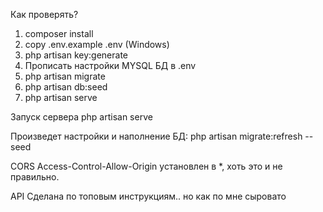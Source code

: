 Как проверять?
1) composer install
2) copy .env.example .env (Windows)
3) php artisan key:generate
4) Прописать настройки MYSQL БД в .env
5) php artisan migrate
6) php artisan db:seed
7) php artisan serve

Запуск сервера
php artisan serve

Произведет настройки и наполнение БД:
php artisan migrate:refresh --seed

CORS
Access-Control-Allow-Origin установлен в *, хоть это и не правильно.

API
Сделана по топовым инструкциям.. но как по мне сыровато


